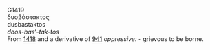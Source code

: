 <body>
  <p>G1419<br>  δυσβάστακτος  <br> dusbastaktos  <br><i>doos-bas‘-tak-tos </i><br>From <a href="g1418.htm">1418</a> and a derivative of <a href="g0941.htm">941</a>  <i>oppressive:</i> - grievous to be borne.<br></p>
 </body>
